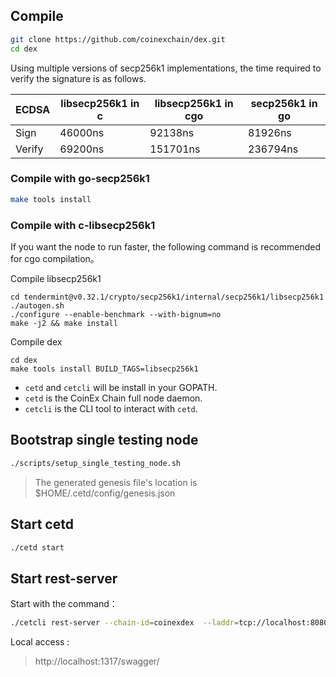 ## Compile

```bash
git clone https://github.com/coinexchain/dex.git
cd dex
```

Using multiple versions of secp256k1 implementations, the time required to verify the signature is as follows.

ECDSA | libsecp256k1 in c | libsecp256k1 in cgo | secp256k1 in go
---------|-----------|----------|---------|
Sign | 46000ns | 92138ns | 81926ns | 
Verify | 69200ns | 151701ns | 236794ns | 

### Compile with go-secp256k1
```bash
make tools install
``` 

### Compile with c-libsecp256k1

If you want the node to run faster, the following command is recommended for cgo compilation。

Compile libsecp256k1
```
cd tendermint@v0.32.1/crypto/secp256k1/internal/secp256k1/libsecp256k1
./autogen.sh
./configure --enable-benchmark --with-bignum=no
make -j2 && make install
```

Compile dex
```
cd dex
make tools install BUILD_TAGS=libsecp256k1
```

- `cetd` and `cetcli` will be install in your GOPATH.
- `cetd` is the CoinEx Chain full node daemon. 
- `cetcli` is the CLI tool to interact with `cetd`.

## Bootstrap single testing node
```bash
./scripts/setup_single_testing_node.sh
```

> The generated genesis file's location is $HOME/.cetd/config/genesis.json

## Start cetd

```bash
./cetd start
```

## Start rest-server

Start with the command：
```bash
./cetcli rest-server --chain-id=coinexdex  --laddr=tcp://localhost:8080  --node tcp://localhost:26657 --trust-node=false
```

Local access :
> http://localhost:1317/swagger/
